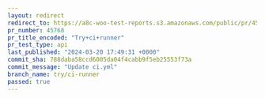 ```yaml
---
layout: redirect
redirect_to: https://a8c-woo-test-reports.s3.amazonaws.com/public/pr/45768/api/index.html
pr_number: 45768
pr_title_encoded: "Try+ci+runner"
pr_test_type: api
last_published: "2024-03-20 17:49:31 +0000"
commit_sha: 788daba58ccd6005da04f4cabb9f5eb25553f73a
commit_message: "Update ci.yml"
branch_name: try/ci-runner
passed: true
---
```

